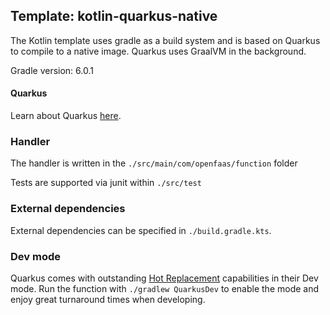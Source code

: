 ## Template: kotlin-quarkus-native

The Kotlin template uses gradle as a build system and is based on Quarkus to compile to a native image. Quarkus uses GraalVM in the background.

Gradle version: 6.0.1

#### Quarkus

Learn about Quarkus [here](https://quarkus.io/).

### Handler

The handler is written in the `./src/main/com/openfaas/function` folder

Tests are supported via junit within `./src/test`

### External dependencies

External dependencies can be specified in `./build.gradle.kts`. 

### Dev mode

Quarkus comes with outstanding [Hot Replacement](https://quarkus.io/vision/developer-joy) capabilities in their Dev mode. Run the function with `./gradlew QuarkusDev` to enable the mode and enjoy great turnaround times when developing. 

